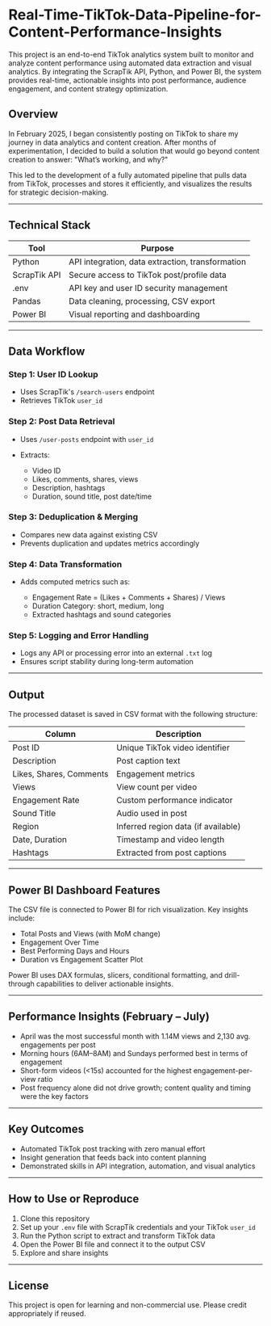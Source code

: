 # Real-Time-TikTok-Data-Pipeline-for-Content-Performance-Insights
This project is an end-to-end TikTok analytics system built to monitor and analyze content performance using automated data extraction and visual analytics. By integrating the ScrapTik API, Python, and Power BI, the system provides real-time, actionable insights into post performance, audience engagement, and content strategy optimization.

## Overview
In February 2025, I began consistently posting on TikTok to share my journey in data analytics and content creation. After months of experimentation, I decided to build a solution that would go beyond content creation to answer: "What’s working, and why?"

This led to the development of a fully automated pipeline that pulls data from TikTok, processes and stores it efficiently, and visualizes the results for strategic decision-making.

---

## Technical Stack

| Tool         | Purpose                                          |
| ------------ | ------------------------------------------------ |
| Python       | API integration, data extraction, transformation |
| ScrapTik API | Secure access to TikTok post/profile data        |
| .env         | API key and user ID security management          |
| Pandas       | Data cleaning, processing, CSV export            |
| Power BI     | Visual reporting and dashboarding                |

---

## Data Workflow

### Step 1: User ID Lookup

* Uses ScrapTik's `/search-users` endpoint
* Retrieves TikTok `user_id` 

### Step 2: Post Data Retrieval

* Uses `/user-posts` endpoint with `user_id`
* Extracts:

  * Video ID
  * Likes, comments, shares, views
  * Description, hashtags
  * Duration, sound title, post date/time

### Step 3: Deduplication & Merging

* Compares new data against existing CSV
* Prevents duplication and updates metrics accordingly

### Step 4: Data Transformation

* Adds computed metrics such as:

  * Engagement Rate = (Likes + Comments + Shares) / Views
  * Duration Category: short, medium, long
  * Extracted hashtags and sound categories

### Step 5: Logging and Error Handling

* Logs any API or processing error into an external `.txt` log
* Ensures script stability during long-term automation

---

## Output

The processed dataset is saved in CSV format with the following structure:

| Column                  | Description                         |
| ----------------------- | ----------------------------------- |
| Post ID                 | Unique TikTok video identifier      |
| Description             | Post caption text                   |
| Likes, Shares, Comments | Engagement metrics                  |
| Views                   | View count per video                |
| Engagement Rate         | Custom performance indicator        |
| Sound Title             | Audio used in post                  |
| Region                  | Inferred region data (if available) |
| Date, Duration          | Timestamp and video length          |
| Hashtags                | Extracted from post captions        |

---

## Power BI Dashboard Features

The CSV file is connected to Power BI for rich visualization. Key insights include:

* Total Posts and Views (with MoM change)
* Engagement Over Time
* Best Performing Days and Hours
* Duration vs Engagement Scatter Plot

Power BI uses DAX formulas, slicers, conditional formatting, and drill-through capabilities to deliver actionable insights.

---

## Performance Insights (February – July)

* April was the most successful month with 1.14M views and 2,130 avg. engagements per post
* Morning hours (6AM–8AM) and Sundays performed best in terms of engagement
* Short-form videos (<15s) accounted for the highest engagement-per-view ratio
* Post frequency alone did not drive growth; content quality and timing were the key factors

---

## Key Outcomes

* Automated TikTok post tracking with zero manual effort
* Insight generation that feeds back into content planning
* Demonstrated skills in API integration, automation, and visual analytics

---

## How to Use or Reproduce

1. Clone this repository
2. Set up your `.env` file with ScrapTik credentials and your TikTok `user_id`
3. Run the Python script to extract and transform TikTok data
4. Open the Power BI file and connect it to the output CSV
5. Explore and share insights

---

## License

This project is open for learning and non-commercial use. Please credit appropriately if reused.


